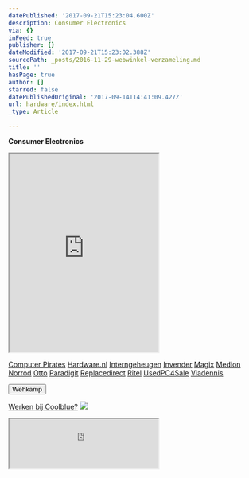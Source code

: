 ```yaml
---
datePublished: '2017-09-21T15:23:04.600Z'
description: Consumer Electronics
via: {}
inFeed: true
publisher: {}
dateModified: '2017-09-21T15:23:02.388Z'
sourcePath: _posts/2016-11-29-webwinkel-verzameling.md
title: ''
hasPage: true
author: []
starred: false
datePublishedOriginal: '2017-09-14T14:41:09.427Z'
url: hardware/index.html
_type: Article

---
```

**Consumer Electronics**

<iframe src="https://the-grid.github.io/ed-userhtml/?g=eJy1V1tvmzAUfs-vYEjNW8It98apuq7TKnXdHvqwPkUGTsCKMcg4I9W0_76DIR3tekk1iCKMDT7n-z77nIOXHz59u7i9-35pxCrhq97y0AANsbHqNlf3HFa9kP00fvUM_CV0PyhYqOKFMZnYdrY_1cMxsChWC2Okh3Cg9xuN1LOXfhrer3q9JTViCRtixkplC8sqimJ4HkAeMgmBGgpuGorKCBQx1z6nYmuuliyJjFwGj-b4aUJl-b51ldAIckuE_ppVtyqGSLLQKpjYAheUJhZFF4PaRyYi06AcPXy5_XptqJ1KJaPoWEMlZkXN0SxqTtgxsOenMgS5sE8RlEVXxgt0OPOpT4dBmnRD5uCgSyIqGCpJQ8BLsAU5FKCss4A448nI7tMkO03IzBm7s7nuUOJ43nTi6I4kutmRztjDPpOQ552vJJoGKaiCEpxCAZQic3u0dtx1xXddEz5xP3e0bx8QdM3VB6oGTCPrhMnBfms8XqIRxIpDZ4nkYP9IGm6ThnsEjRxhZQhIgMxkGkmaJBQx8jKbWAFnwba6nmXE6Suyk7yfk5Hn2P0Nuf1x3ccBUto58c5xU-K_4qjn9wVNgHxM-eAGwgL8jhRC--js_xd6_OpCBxh5uzyP06wOTiZC2A9pnu3LMHU9bz5tBOpNUQyC_JVwNSRwYop0k3KeFuj5oulgZbQhTQNzx2EQgMDMzbOUCQ2vTuO1SFmclRqNvdEThcLwXQo9dtKSRk2jLap0bIVz3ZHt1RXOcZ-rbg2hdscJFYIQLA-B6jBsJcr-mmyhDL4caS-INB474zc1wir9HpEu9xloAVrRByprHSch3KNYniOIYReB0Dm6_kxw57bbCK6rRy82g6z3li6VD1BNL61I9AR8x1Ldp7KsCgiuzH8ZE5HWaTTzpsd9T_0jzN3BYitq1Pg6VCGTm2EsDkWcJvhs4eBk7vm5ZwUSP5DYT9CjtuNwfDQdPVOSazN5upMBHG3H0MCJOXVnZn1SI-bcNo0KNjFt03rIlFZ1WMMToD4Q_gESUsdm" height="400" style=""></iframe>

[Computer Pirates][0]
[Hardware.nl][1]
[Interngeheugen][2]
[Invender][3]
[Magix][4]
[Medion][5]
[Norrod][6]
[Otto][7]
[Paradigit][8]
[Replacedirect][9]
[Ritel][10]
[UsedPC4Sale][11]
[Viadennis][12]

<button data-role="cta" style="">Wehkamp</button>

[Werken bij Coolblue?][13]
![](https://the-grid-user-content.s3-us-west-2.amazonaws.com/d4d8e480-281e-41f8-a31e-4427722137e0.png)

<iframe src="https://the-grid.github.io/ed-userhtml/?g=eJyNkDEPwiAQhXd-BbLrUatRK-2izjq4OFJAIVLbUKwa438XSV2cvOUl38u9vDs2WG9X-8Nug7WvbIHYVxSXQaDX1j-sKpA0HX4iHKbi9-HNSK8znEwpbe7LiLUyJ-0Di-hD0Cuk9OsIMY61U8ecaO-bDKBxx5G-gLBGnEHwKnhZEpZtWrYpCKe4N52KlCaJDdZsQgpmqhNunfiNaeurE-rvHBwPyMlsPCd985wsKMFl7aRyOaEECgY8FGdQ1vIRHxL_8wbVPF1G" height="100" style=""></iframe>



[0]: http://www.computerpirates.com/
[1]: http://www.hardware.nl/
[2]: http://www.interngeheugen.com/tt/?tt=2902_12_133761_Interngeheugen&r=%2F
[3]: http://www.invender.nl/ttiv/index.php?tt=352_12_133761_Invender&r=%2F
[4]: http://www.magix.com/ap/tradetracker/?tt=2074_12_133761_Magix&r=%2F
[5]: http://tc.tradetracker.net/?c=3452&m=12&a=133761
[6]: http://www.norrod.nl/tt/index.aspx?tt=23396_12_133761_Norrod&r=%2F
[7]: http://www.otto.nl/
[8]: http://www.paradigit.nl/tt/index.aspx?tt=5043_12_133761_Paradigit&r=%2F
[9]: http://www.replacedirect.nl/
[10]: http://www.ritel.nl/telecom/?tt=668_12_133761_Ritel&r=%2F
[11]: http://tc.tradetracker.net/?c=20400&m=12&a=133761&r=UsedPC4sale&u=%2F
[12]: http://www.viadennis.nl/computer/?tt=15804_12_133761_Viadennis&r=%2F
[13]: http://prf.hn/click/camref:1100l3bs3/creativeref:1011l11074